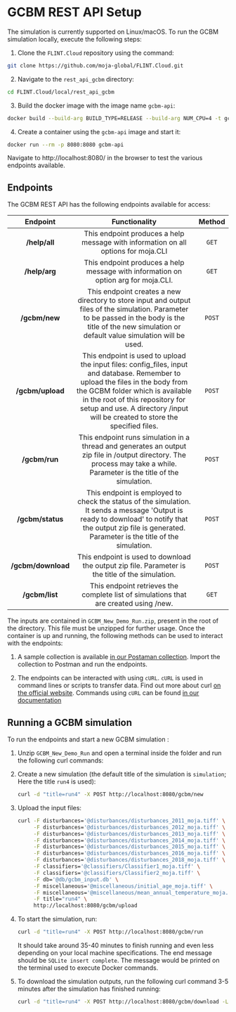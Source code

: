 # GCBM REST API Setup

The simulation is currently supported on Linux/macOS. To run the GCBM simulation locally, execute the following steps:

1. Clone the `FLINT.Cloud` repository using the command:

  ```bash
  git clone https://github.com/moja-global/FLINT.Cloud.git
  ```

2. Navigate to the `rest_api_gcbm` directory: 
  ```bash
  cd FLINT.Cloud/local/rest_api_gcbm
  ```

3. Build the docker image with the image name `gcbm-api`:
  ```bash
  docker build --build-arg BUILD_TYPE=RELEASE --build-arg NUM_CPU=4 -t gcbm-api .
  ```

4. Create a container using the `gcbm-api` image and start it:
 ```bash
 docker run --rm -p 8080:8080 gcbm-api
 ```

Navigate to http://localhost:8080/ in the browser to test the various endpoints available.

## Endpoints

The GCBM REST API has the following endpoints available for access:
 
|      Endpoint     | Functionality | Method | 
| :----------------: | :----------------: | :----------------: | 
|   **/help/all**    | This endpoint produces a help message with information on all options for moja.CLI | `GET`
|   **/help/arg**    |  This endpoint produces a help message with information on option arg for moja.CLI. | `GET`
|   **/gcbm/new**    |  This endpoint creates a new directory to store input and output files of the simulation. Parameter to be passed in the body is the title of the new simulation or default value simulation will be used.   | `POST` |
|  **/gcbm/upload**  | This endpoint is used to upload the input files: config_files, input and database. Remember to upload the files in the body from the GCBM folder which is available in the root of this repository for setup and use. A directory /input will be created to store the specified files. | `POST` |
| **/gcbm/run**  |  This endpoint runs simulation in a thread and generates an output zip file in /output directory. The process may take a while. Parameter is the title of the simulation. | `POST` |
|  **/gcbm/status**  | This endpoint is employed to check the status of the simulation. It sends a message 'Output is ready to download' to notify that the output zip file is generated. Parameter is the title of the simulation. | `POST`
|  **/gcbm/download**  | This endpoint is used to download the output zip file. Parameter is the title of the simulation. | `POST`
|  **/gcbm/list**  | This endpoint retrieves the complete list of simulations that are created using /new.  | `GET`

The inputs are contained in `GCBM_New_Demo_Run.zip`, present in the root of the directory. This file must be unzipped for further usage. Once the container is up and running, the following methods can be used to interact with the endpoints:

1. A sample collection is available [in our Postaman collection](https://github.com/nynaalekhya/FLINT.Cloud/blob/local-gcbm-run/rest_local_run/local_run.postman_collection). Import the collection to Postman and run the endpoints.

2. The endpoints can be interacted with using `cURL`. `cURL` is used in command lines or scripts to transfer data. Find out more about curl [on the official website](https://curl.se/). Commands using `cURL` can be found [in our documentation](curl.md)

## Running a GCBM simulation

To run the endpoints and start a new GCBM simulation : 

1. Unzip `GCBM_New_Demo_Run` and open a terminal inside the folder and run the following curl commands:
 
2. Create a new simulation (the default title of the simulation is `simulation`; Here the title `run4` is used): 
   ```bash
   curl -d "title=run4" -X POST http://localhost:8080/gcbm/new
   ````

3. Upload the input files:
   ```bash
   curl -F disturbances='@disturbances/disturbances_2011_moja.tiff' \
        -F disturbances='@disturbances/disturbances_2012_moja.tiff' \
        -F disturbances='@disturbances/disturbances_2013_moja.tiff' \
        -F disturbances='@disturbances/disturbances_2014_moja.tiff' \
        -F disturbances='@disturbances/disturbances_2015_moja.tiff' \
        -F disturbances='@disturbances/disturbances_2016_moja.tiff' \
        -F disturbances='@disturbances/disturbances_2018_moja.tiff' \
        -F classifiers='@classifiers/Classifier1_moja.tiff' \
        -F classifiers='@classifiers/Classifier2_moja.tiff' \
        -F db='@db/gcbm_input.db' \
        -F miscellaneous='@miscellaneous/initial_age_moja.tiff' \
        -F miscellaneous='@miscellaneous/mean_annual_temperature_moja.tiff' \
        -F title="run4" \
        http://localhost:8080/gcbm/upload
    ```

4. To start the simulation, run:
   ```bash
   curl -d "title=run4" -X POST http://localhost:8080/gcbm/run
   ```
   
   It should take around 35-40 minutes to finish running and even less depending on your local machine specifications. The end message should be `SQLite insert complete`. The message would be printed on the terminal used to execute Docker commands.
    
   
5. To download the simulation outputs, run the following curl command 3-5 minutes after the simulation has finished running:
   ```bash
   curl -d "title=run4" -X POST http://localhost:8080/gcbm/download -L -o run4.zip
   ```
